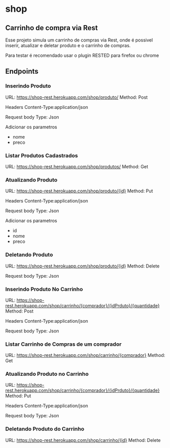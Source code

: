 # shop

## Carrinho de compra via Rest

Esse projeto simula um carrinho de compras via Rest, onde é possivel inserir, atualizar e deletar produto e o carrinho de compras.

Para testar é recomendado usar o plugin RESTED para firefox ou chrome

## Endpoints

### Inserindo Produto

URL: https://shop-rest.herokuapp.com/shop/produto/
Method: Post

Headers
Content-Type:application/json

Request body 
Type: Json

Adicionar os parametros 

* nome
* preco

### Listar Produtos Cadastrados 

URL: https://shop-rest.herokuapp.com/shop/produtos/
Method: Get

### Atualizando Produto

URL: https://shop-rest.herokuapp.com/shop/produto/{id}
Method: Put

Headers
Content-Type:application/json

Request body 
Type: Json

Adicionar os parametros 

* id
* nome
* preco

### Deletando Produto

URL: https://shop-rest.herokuapp.com/shop/produto/{id}
Method: Delete

Request body 
Type: Json

### Inserindo Produto No Carrinho

URL: https://shop-rest.herokuapp.com/shop/carrinho/{comprador}/{idPrduto}/{quantidade}
Method: Post

Headers
Content-Type:application/json

Request body 
Type: Json

### Listar Carrinho de Compras de um comprador 

URL: https://shop-rest.herokuapp.com/shop/carrinho/{comprador}
Method: Get

### Atualizando Produto no Carrinho

URL: https://shop-rest.herokuapp.com/shop/carrinho/{comprador}/{idPrduto}/{quantidade}
Method: Put

Headers
Content-Type:application/json

Request body 
Type: Json


### Deletando Produto do Carrinho

URL: https://shop-rest.herokuapp.com/shop/carrinho/{id}
Method: Delete
